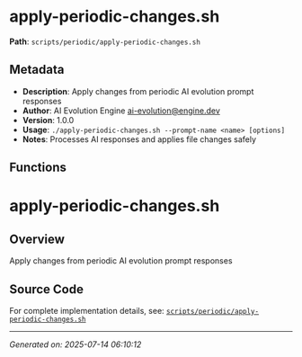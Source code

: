 # apply-periodic-changes.sh

**Path**: `scripts/periodic/apply-periodic-changes.sh`

## Metadata

- **Description**: Apply changes from periodic AI evolution prompt responses
- **Author**: AI Evolution Engine <ai-evolution@engine.dev>
- **Version**: 1.0.0
- **Usage**: `./apply-periodic-changes.sh --prompt-name <name> [options]`
- **Notes**: Processes AI responses and applies file changes safely

## Functions

# apply-periodic-changes.sh

## Overview

Apply changes from periodic AI evolution prompt responses


## Source Code

For complete implementation details, see: [`scripts/periodic/apply-periodic-changes.sh`](../../scripts/periodic/apply-periodic-changes.sh)

---
*Generated on: 2025-07-14 06:10:12*
